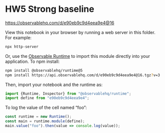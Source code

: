 # HW5 Strong baseline

https://observablehq.com/d/e90eb9c9d4eea9e4@16

View this notebook in your browser by running a web server in this folder. For
example:

~~~sh
npx http-server
~~~

Or, use the [Observable Runtime](https://github.com/observablehq/runtime) to
import this module directly into your application. To npm install:

~~~sh
npm install @observablehq/runtime@5
npm install https://api.observablehq.com/d/e90eb9c9d4eea9e4@16.tgz?v=3
~~~

Then, import your notebook and the runtime as:

~~~js
import {Runtime, Inspector} from "@observablehq/runtime";
import define from "e90eb9c9d4eea9e4";
~~~

To log the value of the cell named “foo”:

~~~js
const runtime = new Runtime();
const main = runtime.module(define);
main.value("foo").then(value => console.log(value));
~~~

